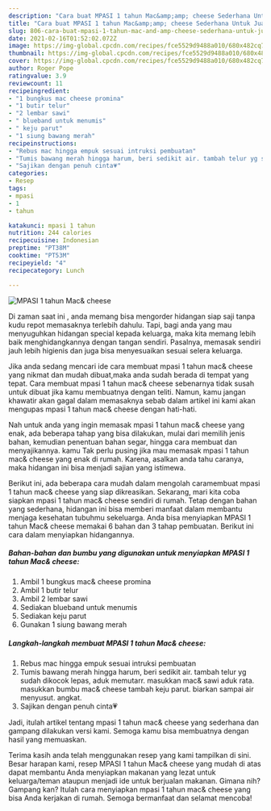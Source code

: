 ```yaml
---
description: "Cara buat MPASI 1 tahun Mac&amp;amp; cheese Sederhana Untuk Jualan"
title: "Cara buat MPASI 1 tahun Mac&amp;amp; cheese Sederhana Untuk Jualan"
slug: 806-cara-buat-mpasi-1-tahun-mac-and-amp-cheese-sederhana-untuk-jualan
date: 2021-02-16T01:52:02.072Z
image: https://img-global.cpcdn.com/recipes/fce5529d9488a010/680x482cq70/mpasi-1-tahun-mac-cheese-foto-resep-utama.jpg
thumbnail: https://img-global.cpcdn.com/recipes/fce5529d9488a010/680x482cq70/mpasi-1-tahun-mac-cheese-foto-resep-utama.jpg
cover: https://img-global.cpcdn.com/recipes/fce5529d9488a010/680x482cq70/mpasi-1-tahun-mac-cheese-foto-resep-utama.jpg
author: Roger Pope
ratingvalue: 3.9
reviewcount: 11
recipeingredient:
- "1 bungkus mac cheese promina"
- "1 butir telur"
- "2 lembar sawi"
- " blueband untuk menumis"
- " keju parut"
- "1 siung bawang merah"
recipeinstructions:
- "Rebus mac hingga empuk sesuai intruksi pembuatan"
- "Tumis bawang merah hingga harum, beri sedikit air. tambah telur yg sudah dikocok lepas, aduk memutarr. masukkan mac&amp; sawi aduk rata. masukkan bumbu mac&amp; cheese tambah keju parut. biarkan sampai air menyusut. angkat."
- "Sajikan dengan penuh cinta💗"
categories:
- Resep
tags:
- mpasi
- 1
- tahun

katakunci: mpasi 1 tahun 
nutrition: 244 calories
recipecuisine: Indonesian
preptime: "PT38M"
cooktime: "PT53M"
recipeyield: "4"
recipecategory: Lunch

---
```



![MPASI 1 tahun Mac&amp; cheese](https://img-global.cpcdn.com/recipes/fce5529d9488a010/680x482cq70/mpasi-1-tahun-mac-cheese-foto-resep-utama.jpg)

Di zaman  saat ini , anda memang bisa mengorder hidangan siap saji tanpa kudu repot memasaknya terlebih dahulu. Tapi, bagi anda yang mau menyuguhkan hidangan special kepada keluarga, maka kita memang lebih baik menghidangkannya dengan tangan sendiri. Pasalnya, memasak sendiri jauh lebih higienis dan juga bisa menyesuaikan sesuai selera keluarga.

Jika anda sedang mencari ide cara membuat mpasi 1 tahun mac&amp; cheese yang nikmat dan mudah dibuat,maka anda sudah berada di tempat yang tepat. Cara membuat mpasi 1 tahun mac&amp; cheese  sebenarnya tidak susah untuk dibuat jika kamu membuatnya dengan teliti. Namun, kamu jangan khawatir akan gagal dalam memasaknya 
sebab dalam artikel ini kami akan mengupas mpasi 1 tahun mac&amp; cheese dengan hati-hati.  



Nah untuk anda yang ingin memasak mpasi 1 tahun mac&amp; cheese yang enak, ada beberapa tahap yang bisa dilakukan, mulai dari memilih jenis bahan, kemudian penentuan bahan segar, hingga cara membuat dan menyajikannya. kamu Tak perlu pusing jika mau memasak mpasi 1 tahun mac&amp; cheese yang enak di rumah. Karena, asalkan anda  tahu caranya, maka hidangan ini bisa menjadi sajian yang istimewa.

Berikut ini, ada beberapa cara mudah dalam mengolah caramembuat mpasi 1 tahun mac&amp; cheese yang siap dikreasikan. Sekarang, mari kita coba siapkan mpasi 1 tahun mac&amp; cheese sendiri di rumah. Tetap dengan bahan yang sederhana, hidangan ini bisa memberi manfaat dalam membantu menjaga kesehatan tubuhmu sekeluarga. Anda bisa menyiapkan MPASI 1 tahun Mac&amp; cheese memakai 6 bahan dan 3 tahap pembuatan. Berikut ini cara dalam menyiapkan hidangannya.

<!--inarticleads1-->

##### Bahan-bahan dan bumbu yang digunakan untuk menyiapkan MPASI 1 tahun Mac&amp; cheese:

1. Ambil 1 bungkus mac&amp; cheese promina
1. Ambil 1 butir telur
1. Ambil 2 lembar sawi
1. Sediakan  blueband untuk menumis
1. Sediakan  keju parut
1. Gunakan 1 siung bawang merah




<!--inarticleads2-->

##### Langkah-langkah membuat MPASI 1 tahun Mac&amp; cheese:

1. Rebus mac hingga empuk sesuai intruksi pembuatan
1. Tumis bawang merah hingga harum, beri sedikit air. tambah telur yg sudah dikocok lepas, aduk memutarr. masukkan mac&amp; sawi aduk rata. masukkan bumbu mac&amp; cheese tambah keju parut. biarkan sampai air menyusut. angkat.
1. Sajikan dengan penuh cinta💗




Jadi, itulah artikel tentang  mpasi 1 tahun mac&amp; cheese  yang sederhana dan gampang dilakukan versi kami. Semoga kamu bisa membuatnya dengan hasil yang memuaskan. 

Terima kasih anda telah menggunakan resep yang kami tampilkan di sini. Besar harapan kami, resep  MPASI 1 tahun Mac&amp; cheese yang mudah di atas dapat membantu Anda menyiapkan makanan yang lezat untuk keluarga/teman ataupun menjadi ide untuk berjualan makanan. Gimana nih? Gampang kan? Itulah cara menyiapkan mpasi 1 tahun mac&amp; cheese yang bisa Anda kerjakan di rumah. Semoga bermanfaat dan selamat mencoba!

